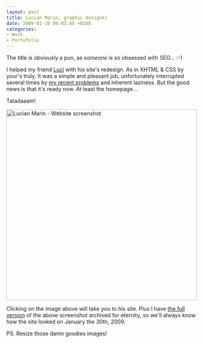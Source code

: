```yaml
---
layout: post
title: Lucian Marin, graphic designer
date: 2009-01-30 09:03:40 +0100
categories:
- Work
- Portofolio
---
```

<p>The title is obviously a pun, as <em>someone</em> is so obsessed with SEO... :-)</p>
<p>I helped my friend <a href="http://www.lucianmarin.ro">Luci</a> with his site's redesign. As in XHTML & CSS by your's truly. It was a simple and pleasant job, unfortunately interrupted several times by <a href="http://www.rusiczki.net/blog/archives/2009/01/26/a_bitter_update">my recent problems</a> and inherent laziness. But the good news is that it's ready now. At least the homepage...</p>
<p>Tatadaaam!</p>
<p><a href="http://www.lucianmarin.ro"><img alt="Lucian Marin - Website screenshot" src="http://www.rusiczki.net/blog/blogpics/lucian-marin-website-screenshot-thumbnail.png" width="500" height="500"/></a></p>
<p>Clicking on the image above will take you to his site. Plus I have <a href="http://www.rusiczki.net/blog/blogpics/lucian-marin-website-screenshot.png">the full version</a> of the above screenshot archived for eternity, so we'll always know how the site looked on January the 30th, 2009.</p>
<p>PS. Resize those damn goodies images!</p>

